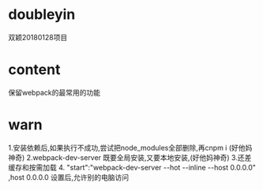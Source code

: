 # doubleyin
双颖20180128项目

# content
保留webpack的最常用的功能

# warn
1.安装依赖后,如果执行不成功,尝试把node_modules全部删除,再cnpm i  (好他妈神奇)
2.webpack-dev-server 既要全局安装,又要本地安装,(好他妈神奇)
3.还差缓存和按需加载
4. "start":"webpack-dev-server --hot --inline --host 0.0.0.0"  ,host 0.0.0.0 设置后,允许别的电脑访问